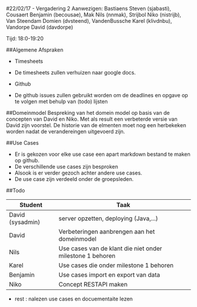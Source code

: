 #22/02/17 - Vergadering 2
Aanwezigen: Bastiaens Steven (sjabasti), Cousaert Benjamin (becousae), Mak Nils (nnmak), Strijbol Niko (nistrijb), Van Steendam Domien (dvsteend), VandenBussche Karel (klivdnbu), Vandorpe David (davdorpe)  

Tijd: 18:0-19:20

##Algemene Afspraken

* Timesheets
 * De timesheets zullen verhuizen naar google docs. 
 
* Github
 * De github issues zullen gebruikt worden om de deadlines en opgave op te volgen met behulp van (todo) lijsten  
 
##Domeinmodel
 Bespreking van het domein model op basis van de concepten van David en Niko. Met als result een verbeterde versie van David zijn voorstel. De historie van de elmenten moet nog een herbekeken worden nadat de verandereingen uitgevoerd zijn.
 
 
##Use Cases
 * Er is gekozen voor elke use case een apart markdown bestand te maken op github.
 * De verschillende use cases zijn besproken
 * Alsook is er verder gezoch achter andere use cases.
 * De use case zijn verdeeld onder de groepsleden.


##Todo

|Student | Taak|
|----|----|
|David (sysadmin)|	server opzetten, deploying (Java,...) |
|David|	Verbeteringen aanbrengen aan het domeinmodel |
|Nils| Use cases van de klant die niet onder milestone 1 behoren|
|Karel| Use cases die onder milestone 1 behoren |
|Benjamin| Use cases import en export van data |
|Niko| Concept RESTAPI maken |
 * rest : nalezen use cases en docuementaite lezen

